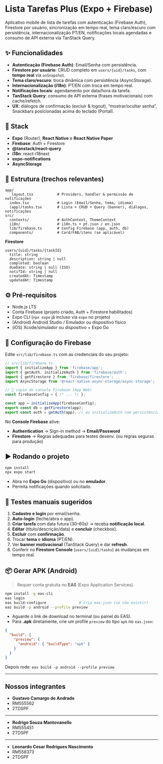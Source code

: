 # Lista Tarefas Plus (Expo + Firebase)

Aplicativo mobile de lista de tarefas com autenticação (Firebase Auth), Firestore por usuário, sincronização em tempo real, tema claro/escuro com persistência, internacionalização PT/EN, notificações locais agendadas e consumo de API externa via TanStack Query.

## ✨ Funcionalidades
- **Autenticação (Firebase Auth)**: Email/Senha com persistência.
- **Firestore por usuário**: CRUD completo em `users/{uid}/tasks`, com **tempo real** via `onSnapshot`.
- **Tema claro/escuro**: troca dinâmica com persistência (AsyncStorage).
- **Internacionalização (i18n)**: PT/EN com troca em tempo real.
- **Notificações locais**: agendamento por data/hora da tarefa.
- **TanStack Query**: consumo de API externa (frases motivacionais) com cache/refetch.
- **UX**: diálogos de confirmação (excluir & logout), “mostrar/ocultar senha”, Snackbars posicionadas acima do teclado (Portal).

## 🧱 Stack
- **Expo** (Router), **React Native** e **React Native Paper**
- **Firebase**: Auth + Firestore
- **@tanstack/react-query**
- **i18n**: react-i18next
- **expo-notifications**
- **AsyncStorage**

## 📁 Estrutura (trechos relevantes)
```
app/
  _layout.tsx           # Providers, handler & permissão de notificações
  index.tsx             # Login (Email/Senha, tema, idioma)
  (app)/tasks.tsx       # Lista + CRUD + Query (banner), diálogos, notificações
src/
  contexts/             # AuthContext, ThemeContext
  i18n/                 # i18n.ts + pt.json / en.json
  lib/firebase.ts       # Config Firebase (app, auth, db)
  components/           # Card/FAB/itens (se aplicável)
```
**Firestore**
```
users/{uid}/tasks/{taskId}
  title: string
  description: string | null
  completed: boolean
  dueDate: string | null (ISO)
  notifId: string | null
  createdAt: Timestamp
  updatedAt: Timestamp
```

## ⚙️ Pré‑requisitos
- Node.js LTS
- Conta Firebase (projeto criado, Auth + Firestore habilitados)
- Expo CLI (`npx expo` já incluso via `expo` no projeto)
- (Android) Android Studio / Emulador ou dispositivo físico
- (iOS) Xcode/simulador ou dispositivo + Expo Go

## 🔐 Configuração do Firebase
Edite `src/lib/firebase.ts` com as credenciais do seu projeto:
```ts
// src/lib/firebase.ts
import { initializeApp } from 'firebase/app';
import { getAuth, initializeAuth } from 'firebase/auth';
import { getFirestore } from 'firebase/firestore';
import AsyncStorage from '@react-native-async-storage/async-storage';

// 🔰 copie do console Firebase (App Web)
const firebaseConfig = { /* ... */ };

const app = initializeApp(firebaseConfig);
export const db = getFirestore(app);
export const auth = getAuth(app); // ou initializeAuth com persistência RN, se preferir
```
No **Console Firebase** ative:
- **Authentication** → Sign-in method → **Email/Password**
- **Firestore** → Regras adequadas para testes desenv. (ou regras seguras para produção)

## ▶️ Rodando o projeto
```bash
npm install
npx expo start
```
- Abra no **Expo Go** (dispositivo) ou no **emulador**.
- Permita notificações quando solicitado.

## 🧪 Testes manuais sugeridos
1. **Cadastro e login** por email/senha.
2. **Auto-login** (feche/abra o app).
3. **Criar tarefa** com data futura (30–60s) → receba **notificação local**.
4. **Editar** (título/descrição/data) e **concluir** (checkbox).
5. **Excluir** com **confirmação**.
6. Trocar **tema** e **idioma** (PT/EN).
7. Ver **banner motivacional** (TanStack Query) e dar **refresh**.
8. Conferir no **Firestore Console** (`users/{uid}/tasks`) as mudanças em tempo real.

## 📦 Gerar APK (Android)
> Requer conta gratuita no **EAS** (Expo Application Services).

```bash
npm install -g eas-cli
eas login
eas build:configure               # cria eas.json (se não existir)
eas build -p android --profile preview
```
- Aguarde o link de download no terminal (ou painel do EAS).
- Para **.apk** diretamente, crie um profile `preview` do tipo `apk` no `eas.json`:
```json
{
  "build": {
    "preview": {
      "android": { "buildType": "apk" }
    }
  }
}
```
Depois rode: `eas build -p android --profile preview`

---

## Nossos integrantes
- **Gustavo Camargo de Andrade**
- RM555562
- 2TDSPF
-------------------------------------------
- **Rodrigo Souza Mantovanello**
- RM555451
- 2TDSPF
-------------------------------------------
- **Leonardo Cesar Rodrigues Nascimento**
- RM558373
- 2TDSPF


